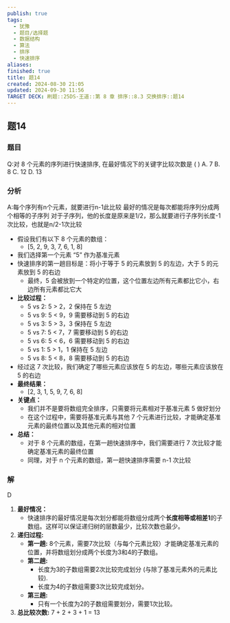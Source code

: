 ```yaml
---
publish: true
tags:
  - 犹豫
  - 题目/选择题
  - 数据结构
  - 算法
  - 排序
  - 快速排序
aliases: 
finished: true
title: 题14
created: 2024-08-30 21:05
updated: 2024-09-30 11:56
TARGET DECK: 刷题::25DS-王道::第 8 章 排序::8.3 交换排序::题14
---
```

## 题14
### 题目
Q:对 8 个元素的序列进行快速排序, 在最好情况下的关键字比较次数是 ( )
A. 7 B. 8 C. 12 D. 13
### 分析
A:每个序列有n个元素，就要进行n-1此比较
最好的情况是每次都能将序列分成两个相等的子序列
对于子序列，他的长度是原来是1/2，那么就要进行子序列长度-1次比较，也就是n/2-1次比较
- 假设我们有以下 8 个元素的数组：
    - [5, 2, 9, 3, 7, 6, 1, 8]
- 我们选择第一个元素 “5” 作为基准元素
- 快速排序的第一趟目标是：将小于等于 5 的元素放到 5 的左边，大于 5 的元素放到 5 的右边
    - 最终，5 会被放到一个特定的位置，这个位置左边所有元素都比它小，右边所有元素都比它大
- **比较过程：**
    - 5 vs 2: 5 > 2，2 保持在 5 左边
    - 5 vs 9: 5 < 9，9 需要移动到 5 的右边
    - 5 vs 3: 5 > 3，3 保持在 5 左边
    - 5 vs 7: 5 < 7，7 需要移动到 5 的右边
    - 5 vs 6: 5 < 6，6 需要移动到 5 的右边
    - 5 vs 1: 5 > 1，1 保持在 5 左边
    - 5 vs 8: 5 < 8，8 需要移动到 5 的右边
- 经过这 7 次比较，我们确定了哪些元素应该放在 5 的左边，哪些元素应该放在 5 的右边
- **最终结果：**
    - [2, 3, 1, 5, 9, 7, 6, 8]
- **关键点：**
    - 我们并不是要将数组完全排序，只需要将元素相对于基准元素 5 做好划分
    - 在这个过程中，需要将基准元素与其他 7 个元素进行比较，才能确定基准元素的最终位置以及其他元素的相对位置
- **总结：**
    - 对于 8 个元素的数组，在第一趟快速排序中，我们需要进行 7 次比较才能确定基准元素的最终位置
    - 同理，对于 n 个元素的数组，第一趟快速排序需要 n-1 次比较
### 解
D
1. **最好情况：**
    - 快速排序的最好情况是每次划分都能将数组分成两个**长度相等或相差1**的子数组。这样可以保证递归树的层数最少，比较次数也最少。
2. **递归过程:**
    - **第一趟:** 8个元素，需要7次比较（与每个元素比较）才能确定基准元素的位置，并将数组划分成两个长度为3和4的子数组。
    - **第二趟:**  
         - 长度为3的子数组需要2次比较完成划分 (与除了基准元素外的元素比较). 
         - 长度为4的子数组需要3次比较完成划分。
    - **第三趟:** 
         - 只有一个长度为2的子数组需要划分，需要1次比较。
3. **总比较次数:** 7 + 2 + 3 + 1 = 13


